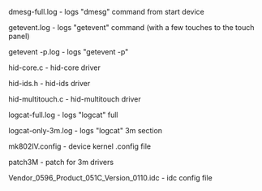 dmesg-full.log   - logs "dmesg" command from start device <p>
getevent.log - logs "getevent" command (with a few touches to the touch panel)<p>
getevent -p.log - logs "getevent -p" <p>
hid-core.c  - hid-core driver <p>
hid-ids.h  - hid-ids driver <p>
hid-multitouch.c - hid-multitouch driver <p>
logcat-full.log - logs "logcat" full <p>
logcat-only-3m.log - logs "logcat" 3m section <p>
mk802IV.config - device kernel .config file <p>
patch3M - patch for 3m drivers <p>
Vendor_0596_Product_051C_Version_0110.idc - idc config file <p>
